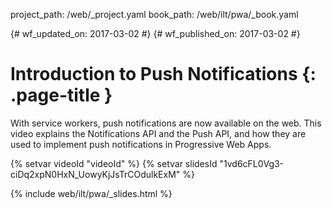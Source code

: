 project_path: /web/_project.yaml
book_path: /web/ilt/pwa/_book.yaml

{# wf_updated_on: 2017-03-02 #}
{# wf_published_on: 2017-03-02 #}

# Introduction to Push Notifications {: .page-title }

With service workers, push notifications are now available on the web. This
video explains the Notifications API and the Push API, and how they are used to
implement push notifications in Progressive Web Apps.

{% setvar videoId "videoId" %}
{% setvar slidesId "1vd6cFL0Vg3-ciDq2xpN0HxN_UowyKjJsTrCOdulkExM" %}

{% include web/ilt/pwa/_slides.html %}
